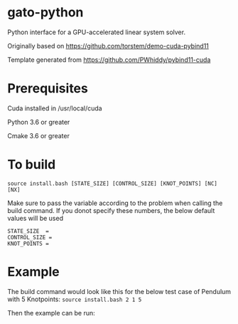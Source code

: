 # gato-python

Python interface for a GPU-accelerated linear system solver. 


Originally based on https://github.com/torstem/demo-cuda-pybind11

Template generated from https://github.com/PWhiddy/pybind11-cuda

# Prerequisites

Cuda installed in /usr/local/cuda 

Python 3.6 or greater 

Cmake 3.6 or greater 

# To build 

```source install.bash [STATE_SIZE] [CONTROL_SIZE] [KNOT_POINTS] [NC] [NX]``` 

Make sure to pass the variable according to the problem when calling the build command. If you donot specify these numbers, the below default values will be used
```
STATE_SIZE  =
CONTROL_SIZE = 
KNOT_POINTS =
```

# Example

The build command would look like this for the below test case of Pendulum with 5 Knotpoints:
```source install.bash 2 1 5``` 

Then the example can be run:
```

```
